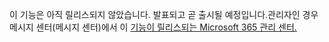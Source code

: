 이 기능은 아직 릴리스되지 않았습니다. 발표되고 곧 출시될 예정입니다.관리자인 경우 메시지 센터(메시지 센터)에서 이 [기능이 릴리스되는 Microsoft 365 관리 센터.](https://portal.office.com/adminportal/home)